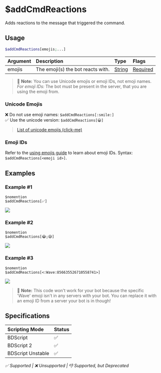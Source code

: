 # $addCmdReactions
Adds reactions to the message that triggered the command.

## Usage
```php
$addCmdReactions[emojis;...]
```

| Argument | Description | Type | Flags |
| :---- | :---- | :---- | :---- |
| emojis | The emoji(s) the bot reacts with. | [String](/src/resources/arguments/types.md#string) | [Required](/src/resources/arguments/flags.md#required)

> 📝 **Note:** You can use Unicode emojis or emoji IDs, not emoji names. *For emoji IDs:* The bot must be present in the server, that you are using the emoji from.

### Unicode Emojis
❌ Do not use emoji names: `$addCmdReactions[:smile:]`\
✅ Use the unicode version: `$addCmdReactions[😀]`

> [List of unicode emojis (click-me)](https://getemoji.com)
 
### Emoji IDs
Refer to the [using emojis guide](/src/resources/usingEmojis.md) to learn about emoji IDs. Syntax: `$addCmdReactions[<emoji id>]`.

## Examples
### Example #1
```
$nomention
$addCmdReactions[✅]
```
![](https://user-images.githubusercontent.com/69215413/141665170-b9818e76-184e-43fb-bb1c-7661d7ec0501.png)

### Example #2
```
$nomention
$addCmdReactions[😂;😅]
```
![](https://user-images.githubusercontent.com/69215413/141665447-3850b98b-8460-4073-84cd-81f8fe8eb278.png)

### Example #3
```
$nomention
$addCmdReactions[<:Wave:856635526710558741>]
```
![](https://user-images.githubusercontent.com/69215413/141665460-945a52a3-23d9-48b2-924f-bab4355728fb.png)

> 📝 **Note:** This code won't work for your bot because the specific 'Wave' emoji isn't in any servers with your bot. You can replace it with an emoji ID from a server your bot is in though!

## Specifications
| Scripting Mode | Status
| :---- | :---- |
| BDScript | ✅ |
| BDScript 2 | ✅ |
| BDScript Unstable | ✅ |

*✅ Supported | ❌ Unsupported | 👎 Supported, but Deprecated*